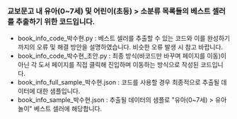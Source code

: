 ### 교보문고 내 유아(0~7세) 및 어린이(초등) > 소분류 목록들의 베스트 셀러를 추출하기 위한 코드입니다.

- book_info_code_박수현.py : 베스트 셀러를 추출할 수 있는 코드와 이를 완성하기까지의 오류 및 해결 방안을 설명하였습니다. 비슷한 오류 발생 시 참고 바랍니다.
- book_info_code_박수현_초안.py : 최종 방식(바코드만 바꾸며 페이지를 이동)이 아닌 각 도서 페이지를 직접 클릭해 진입하며 이동하는 방식으로 작성된 코드입니다.
- book_info_full_sample_박수현.json : 코드를 사용할 경우 최종적으로 추출될 데이터에 대한 샘플입니다.
- book_info_sample_박수현.json : 추출될 데이터의 샘플로 "유아(0~7세) > 유아놀이" 베스트 셀러에 해당합니다.
